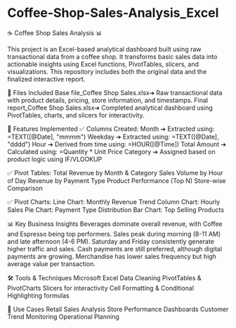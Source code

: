 # Coffee-Shop-Sales-Analysis_Excel

☕ Coffee Shop Sales Analysis 📊

This project is an Excel-based analytical dashboard built using raw transactional data from a coffee shop. It transforms basic sales data into actionable insights using Excel functions, PivotTables, slicers, and visualizations. This repository includes both the original data and the finalized interactive report.

📂 Files Included 
Base file_Coffee Shop Sales.xlsx➔ Raw transactional data with product details, pricing, store information, and timestamps.
Final report_Coffee Shop Sales.xlsx➔ Completed analytical dashboard using PivotTables, charts, and slicers for interactivity.

🔹 Features Implemented
✅ Columns Created:
Month ➔ Extracted using: =TEXT([@Date], "mmmm")
Weekday ➔ Extracted using: =TEXT([@Date], "dddd")
Hour ➔ Derived from time using: =HOUR([@Time])
Total Amount ➔ Calculated using: =Quantity * Unit Price
Category ➔ Assigned based on product logic using IF/VLOOKUP

✅ Pivot Tables:
Total Revenue by Month & Category
Sales Volume by Hour of Day
Revenue by Payment Type
Product Performance (Top N)
Store-wise Comparison

✅ Pivot Charts:
Line Chart: Monthly Revenue Trend
Column Chart: Hourly Sales
Pie Chart: Payment Type Distribution
Bar Chart: Top Selling Products


📊 Key Business Insights
Beverages dominate overall revenue, with Coffee and Espresso being top performers.
Sales peak during morning (8-11 AM) and late afternoon (4-6 PM).
Saturday and Friday consistently generate higher traffic and sales.
Cash payments are still preferred, although digital payments are growing.
Merchandise has lower sales frequency but high average value per transaction.

🛠️ Tools & Techniques
Microsoft Excel
Data Cleaning
PivotTables & PivotCharts
Slicers for interactivity
Cell Formatting & Conditional Highlighting
formulas

📆 Use Cases
Retail Sales Analysis
Store Performance Dashboards
Customer Trend Monitoring
Operational Planning
